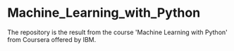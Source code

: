 # Machine_Learning_with_Python
The repository is the result from the course 'Machine Learning with Python' from Coursera offered by IBM.
